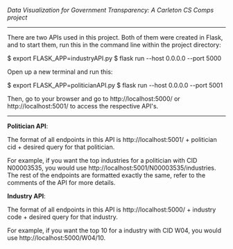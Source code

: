 *Data Visualization for Government Transparency: A Carleton CS Comps project*

---

There are two APIs used in this project. Both of them were created in Flask, and to start them, run this in the command line within the project directory:

$ export FLASK_APP=industryAPI.py
$ flask run --host 0.0.0.0 --port 5000

Open up a new terminal and run this:

$ export FLASK_APP=politicianAPI.py
$ flask run --host 0.0.0.0 --port 5001

Then, go to your browser and go to http://localhost:5000/ or http://localhost:5001/ to access the respective API's. 

___

**Politician API**:

The format of all endpoints in this API is http://localhost:5001/ + politician cid + desired query for that politician.

For example, if you want the top industries for a politician with CID N00003535, you would use http://localhost:5001/N00003535/industries. The rest of the endpoints are formatted exactly the same, refer to the comments of the API for more details.

**Industry API**:

The format of all endpoints in this API is http://localhost:5000/ + industry code + desired query for that industry.

For example, if you want the top 10 for a industry with CID W04, you would use http://localhost:5000/W04/10. 